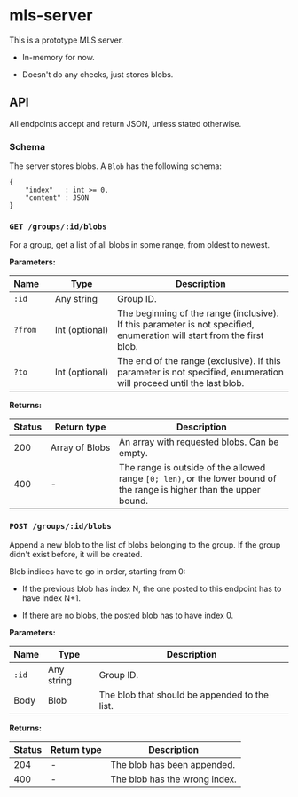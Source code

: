 # mls-server

This is a prototype MLS server.

  * In-memory for now.

  * Doesn't do any checks, just stores blobs.

## API

All endpoints accept and return JSON, unless stated otherwise.

### Schema

The server stores blobs. A `Blob` has the following schema:

```
{
    "index"   : int >= 0,
    "content" : JSON
}
```

### `GET /groups/:id/blobs`

For a group, get a list of all blobs in some range, from oldest to newest.

**Parameters:**

| Name&nbsp;&nbsp;&nbsp; | Type | Description |
| --- | --- | --- |
| `:id` | Any&nbsp;string | Group ID. |
| `?from` | Int&nbsp;(optional) | The beginning of the range (inclusive). If this parameter is not specified, enumeration will start from the first blob. |
| `?to` | Int&nbsp;(optional) | The end of the range (exclusive). If this parameter is not specified, enumeration will proceed until the last blob. |

**Returns:**

| Status | Return&nbsp;type | Description |
| --- | --- | --- |
| 200 | Array&nbsp;of&nbsp;Blobs | An array with requested blobs. Can be empty. |
| 400 | - | The range is outside of the allowed range `[0; len)`, or the lower bound of the range is higher than the upper bound. |

### `POST /groups/:id/blobs`

Append a new blob to the list of blobs belonging to the group. If the group
didn't exist before, it will be created.

Blob indices have to go in order, starting from 0:

  * If the previous blob has index N, the one posted to this endpoint has to
    have index N+1.

  * If there are no blobs, the posted blob has to have index 0.

**Parameters:**

| Name | Type | Description |
| --- | --- | --- |
| `:id` | Any string | Group ID. |
| Body | Blob | The blob that should be appended to the list. |

**Returns:**

| Status | Return type | Description |
| --- | --- | --- |
| 204 | - | The blob has been appended. |
| 400 | - | The blob has the wrong index. |
